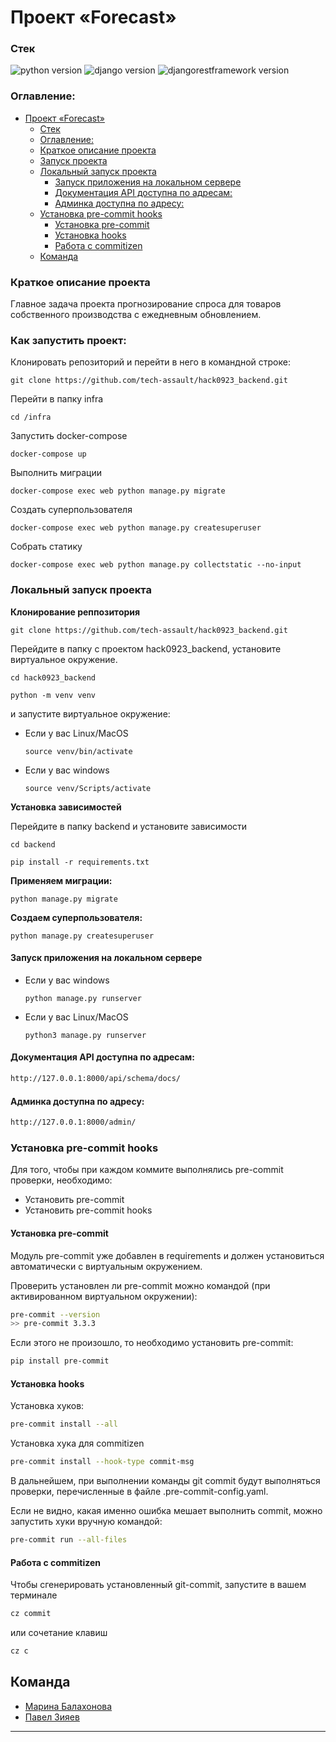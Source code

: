 # Проект «Forecast»

### Стек

![python version](https://img.shields.io/badge/Python-3.10-green)
![django version](https://img.shields.io/badge/Django-4.2-green)
![djangorestframework version](https://img.shields.io/badge/DRF-3.14-green)

### Оглавление:
- [Проект «Forecast»](#проект-forecast)
    - [Стек](#стек)
    - [Оглавление:](#оглавление)
    - [Краткое описание проекта](#краткое-описание-проекта)
    - [Запуск проекта](#как-запустить-проект)
    - [Локальный запуск проекта](#локальный-запуск-проекта)
      - [Запуск приложения на локальном сервере](#запуск-приложения-на-локальном-сервере)
      - [Документация API доступна по адресам:](#документация-api-доступна-по-адресам)
      - [Админка доступна по адресу:](#админка-доступна-по-адресу)
    - [Установка pre-commit hooks](#установка-pre-commit-hooks)
      - [Установка pre-commit](#установка-pre-commit)
      - [Установка hooks](#установка-hooks)
      - [Работа с commitizen](#работа-с-commitizen)
  - [Команда](#команда)

### Краткое описание проекта

Главное задача проекта прогнозирование спроса для товаров собственного производства с ежедневным обновлением.

### Как запустить проект:

Клонировать репозиторий и перейти в него в командной строке:

```
git clone https://github.com/tech-assault/hack0923_backend.git
```

Перейти в папку infra
```
cd /infra
```

Запустить docker-compose

```
docker-compose up
```

Выполнить миграции

```
docker-compose exec web python manage.py migrate
```

Создать суперпользователя

```
docker-compose exec web python manage.py createsuperuser
```

Собрать статику

```
docker-compose exec web python manage.py collectstatic --no-input
```
### Локальный запуск проекта
**Клонирование реппозитория**

```
git clone https://github.com/tech-assault/hack0923_backend.git
```

Перейдите в папку с проектом hack0923_backend, установите виртуальное окружение.

```
cd hack0923_backend
```

```
python -m venv venv
```
и запустите виртуальное окружение:

* Если у вас Linux/MacOS

    ```
    source venv/bin/activate
    ```

* Если у вас windows

    ```
    source venv/Scripts/activate
    ```
**Установка зависимостей**

Перейдите в папку backend и установите зависимости
  ```
cd backend
  ```
  ```
  pip install -r requirements.txt
  ```

**Применяем миграции:**

  ```
  python manage.py migrate
  ```
**Создаем суперпользователя:**

  ```
  python manage.py createsuperuser
  ```
#### Запуск приложения на локальном сервере

* Если у вас windows
    ```
    python manage.py runserver
    ```
* Если у вас Linux/MacOS
    ```
    python3 manage.py runserver
    ```

#### Документация API доступна по адресам:

```sh
http://127.0.0.1:8000/api/schema/docs/
```
#### Админка доступна по адресу:

```sh
http://127.0.0.1:8000/admin/
```

### Установка pre-commit hooks

Для того, чтобы при каждом коммите выполнялись pre-commit проверки, необходимо:
- Установить pre-commit
- Установить pre-commit hooks

#### Установка pre-commit
Модуль pre-commit уже добавлен в requirements и должен установиться автоматически с виртуальным окружением.

Проверить установлен ли pre-commit можно командой (при активированном виртуальном окружении):
```sh
pre-commit --version
>> pre-commit 3.3.3
```

Если этого не произошло, то необходимо установить pre-commit:
```sh
pip install pre-commit
```

#### Установка hooks
Установка хуков:
```sh
pre-commit install --all
```
Установка хука для commitizen
```sh
pre-commit install --hook-type commit-msg
```
В дальнейшем, при выполнении команды git commit будут выполняться проверки, перечисленные в файле .pre-commit-config.yaml.

Если не видно, какая именно ошибка мешает выполнить commit, можно запустить хуки вручную командой:
```sh
pre-commit run --all-files
```

#### Работа с commitizen
Чтобы сгенерировать установленный git-commit, запустите в вашем терминале
```sh
cz commit
```
или сочетание клавиш
```sh
cz c
```

## Команда

- [Марина Балахонова](https://github.com/margoloko)
- [Павел Зияев](https://github.com/p0lzi)

___
